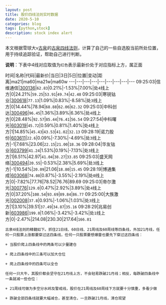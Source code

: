 ```yaml
---
layout: post
title: 股价四线法则实时数据
date: 2020-5-10
categories: blog
tags: [python,stock]
description: stock index alert
---
```



本文根据雪球大v[古泉](https://xueqiu.com/u/7148646888)的[古泉四线法则](https://xueqiu.com/7148646888/130498192)，计算了自己的一些自选股当前所处位置，用于持续追踪验证，帮助自己进行判断。

**说明**：下表中4线对应取值为`红色`表示最新价处于对应指标上方，属正面

时间|名称|代码|最新价|当日|3日|5日|位置|变动|距离|ma21|ma60|ma21w|ma60w
---|---|---|---|---|---|---|---|---
09:25:03|信维通信|[300136](https://xueqiu.com/S/SZ300136)|`62.83`|0.21%|-1.53%|7.00%|处`4`线上方|0|24.21%|`59.25`|`53.91`|`49.74`|`42.48`
09:25:03|寒锐钴业|[300618](https://xueqiu.com/S/SZ300618)|`77.13`|1.09%|0.83%|-8.58%|处`3`线上方|0|14.44%|78.94|`68.88`|`62.06`|`62.32`
09:25:03|中科创达|[300496](https://xueqiu.com/S/SZ300496)|`96.45`|1.36%|3.89%|6.36%|处`4`线上方|0|28.48%|`92.57`|`85.44`|`76.41`|`56.54`
09:27:54|中科曙光|[603019](https://xueqiu.com/S/SH603019)|`45.72`|0.59%|0.81%|1.40%|处`4`线上方|1|14.85%|`45.43`|`43.53`|`41.02`|`32.13`
09:28:19|诺力股份|[603611](https://xueqiu.com/S/SH603611)|`22.6`|0.09%|-7.30%|-4.69%|处`3`线上方|-1|7.68%|23.06|`22.15`|`21.00`|`18.36`
09:28:04|华友钴业|[603799](https://xueqiu.com/S/SH603799)|`41.24`|1.53%|0.19%|-7.13%|处`3`线上方|1|6.51%|42.97|`41.04`|`38.27`|`33.85`
09:25:03|盛天网络|[300494](https://xueqiu.com/S/SZ300494)|`20.55`|-0.53%|2.38%|5.69%|处`3`线上方|-1|10.54%|`20.09`|21.06|`18.80`|`15.45`
09:28:19|博通集成|[603068](https://xueqiu.com/S/SH603068)|`74.08`|0.87%|-3.55%|-2.19%|处`0`线上方|0|-7.82%|77.76|78.52|76.76|89.69
09:25:03|帝尔激光|[300776](https://xueqiu.com/S/SZ300776)|`129.0`|0.47%|2.92%|3.89%|处`4`线上方|0|37.20%|`108.54`|`93.69`|`89.84`|`86.77`
09:25:00|大族激光|[002008](https://xueqiu.com/S/SZ002008)|`37.8`|0.93%|-1.06%|1.03%|处`3`线上方|1|3.10%|39.51|`37.49`|`34.87`|`35.16`
09:28:29|兆易创新|[603986](https://xueqiu.com/S/SH603986)|`199.0`|1.06%|-3.42%|-3.42%|处`1`线上方|0|-2.47%|214.08|230.30|217.64|`166.81`

```
古泉4线法则的精髓如下。抓住21日线、60日线、21周线及60周线等四条线，外加21月线，任何一只股票上涨都要穿过这四条线，任何一只股票要想爆雷也要先下穿过这四条线：

+ 当股价爬上四条线中的两条可以少量建仓

+ 爬上四条线中的三条可以加大仓位

+ 爬上四条线中的四条可以全仓

任何一只大牛，其股价都会坚守在21月线上方，不会轻易跌破21月线；相反，每跌破四条线中一条就减一些仓位：

+ 21周线可做为多空分水岭及警戒线，股价在21周线及60周线下方就要十分慎重，多看少做

+ 跌破全部四条线就要大幅减仓，甚至清仓，一旦跌破21月线，清仓观望
```